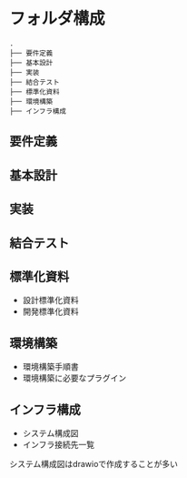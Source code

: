 # フォルダ構成

```
.
├── 要件定義
├── 基本設計
├── 実装
├── 結合テスト
├── 標準化資料
├── 環境構築
├── インフラ構成

```

## 要件定義

## 基本設計

## 実装

## 結合テスト

## 標準化資料
- 設計標準化資料
- 開発標準化資料

## 環境構築
- 環境構築手順書
- 環境構築に必要なプラグイン

## インフラ構成
- システム構成図
- インフラ接続先一覧

システム構成図はdrawioで作成することが多い
